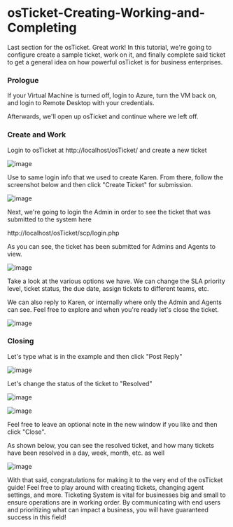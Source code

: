 # osTicket-Creating-Working-and-Completing

Last section for the osTicket. Great work! In this tutorial, we're going to configure create a sample ticket, work on it, and finally complete said ticket to get a general idea on how powerful osTicket is for business enterprises.

<h3>Prologue</h3>
If your Virtual Machine is turned off, login to Azure, turn the VM back on, and login to Remote Desktop with your credentials.

Afterwards, we'll open up osTicket and continue where we left off.

<h3>Create and Work</h3>

Login to osTicket at http://localhost/osTicket/ and create a new ticket

![image](https://github.com/user-attachments/assets/2c46d46e-8077-489a-a06e-e295555aa97c)

Use to same login info that we used to create Karen. From there, follow the screenshot below and then click "Create Ticket" for submission.

![image](https://github.com/user-attachments/assets/c91e5059-7e99-4258-bba7-dfc9b4e2f0e2)

Next, we're going to login the Admin in order to see the ticket that was submitted to the system here

http://localhost/osTicket/scp/login.php 


As you can see, the ticket has been submitted for Admins and Agents to view.

![image](https://github.com/user-attachments/assets/4f01e382-16ed-4b21-9da1-949ce3293b8c)

Take a look at the various options we have. We can change the SLA priority level, ticket status, the due date, assign tickets to different teams, etc. 

We can also reply to Karen, or internally where only the Admin and Agents can see. Feel free to explore and when you're ready let's close the ticket.

![image](https://github.com/user-attachments/assets/a4ad69e3-67f5-4bb9-9375-a43261752a7c)


<h3>Closing</h3>

Let's type what is in the example and then click "Post Reply"


![image](https://github.com/user-attachments/assets/e6852a51-77a4-40d3-92f9-c94ee02ee626)


Let's change the status of the ticket to "Resolved"


![image](https://github.com/user-attachments/assets/d5a997fc-4b0c-4902-9a8a-a3e02056bca5)


![image](https://github.com/user-attachments/assets/7220e019-9afc-4fb6-a3d0-247a90369235)


Feel free to leave an optional note in the new window if you like and then click "Close".

As shown below, you can see the resolved ticket, and how many tickets have been resolved in a day, week, month, etc. as well

![image](https://github.com/user-attachments/assets/74e96f78-465e-413d-8fd8-1f72449e76bc)


With that said, congratulations for making it to the very end of the osTicket guide! Feel free to play around with creating tickets, changing agent settings, and more. Ticketing System is vital for businesses big and small to ensure operations are in working order. By communicating with end users and prioritizing what can impact a business, you will have guaranteed success in this field!
